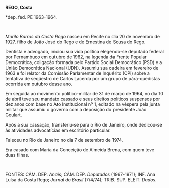 **REGO, Costa**

\*dep. fed. PE 1963-1964.

 

*Murilo Barros da Costa Rego* nasceu em Recife no dia 20 de novembro de
1927, filho de João José do Rego e de Ernestina de Sousa do Rego.

Dentista e advogado, iniciou sua vida política elegendo-se deputado
federal por Pernambuco em outubro de 1962, na legenda da Frente Popular
Democrática, coligação formada pelo Partido Social Democrático (PSD) e a
União Democrática Nacional (UDN). Assumiu sua cadeira em fevereiro de
1963 e foi relator da Comissão Parlamentar de Inquérito (CPI) sobre a
tentativa de seqüestro de Carlos Lacerda por um grupo de pára-quedistas
ocorrida em outubro desse ano.

Em seguida ao movimento político-militar de 31 de março de 1964, no dia
10 de abril teve seu mandato cassado e seus direitos políticos suspensos
por dez anos com base no Ato Institucional nº 1, editado na véspera pela
junta militar que assumiu o governo com a deposição do presidente João
Goulart.

Após a sua cassação, transferiu-se para o Rio de Janeiro, onde
dedicou-se às atividades advocatícias em escritório particular.

Faleceu no Rio de Janeiro no dia 7 de setembro de 1974.

Era casado com Maria da Conceição de Almeida Brena, com quem teve duas
filhas.

 

FONTES: CÂM. DEP. *Anais*; CÂM. DEP. *Deputados* (1967-1971); INF. Ana
Luísa da Costa Rego; *Jornal do Brasil* (7/4/74); TRIB. SUP. ELEIT.
*Dados*.

 
